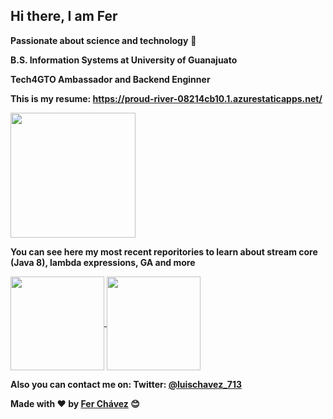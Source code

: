 ## **Hi there, I am Fer**
**Passionate about science and technology** 🚀

**B.S. Information Systems at University of Guanajuato** 

**Tech4GTO Ambassador and Backend Enginner**

**This is my resume: https://proud-river-08214cb10.1.azurestaticapps.net/**

<a href="https://github.com/lchavez1">
  <img align="center" src="https://github-readme-stats.vercel.app/api?username=lchavez1" height="200" />
</a>  


**You can see here my most recent reporitories to learn about stream core (Java 8), lambda expressions, GA and more**


<a href="https://github.com/lchavez1/stream_and_lambda_expressions">
  <img align="center" src="https://github-readme-stats.vercel.app/api/pin/?username=lchavez1&repo=stream_and_lambda_expressions" height="150" />
</a>
<a href="https://github.com/lchavez1/genetic_algorithm_java">
  <img align="center" src="https://github-readme-stats.vercel.app/api/pin/?username=lchavez1&repo=genetic_algorithm_java" height="150" />
</a>

**Also you can contact me on: Twitter:  [@luischavez_713](https://mobile.twitter.com/luischavez_713 "luischavez_713")**

**Made with ❤️ by [Fer Chávez](https://github.com/lchavez1) 😊**
